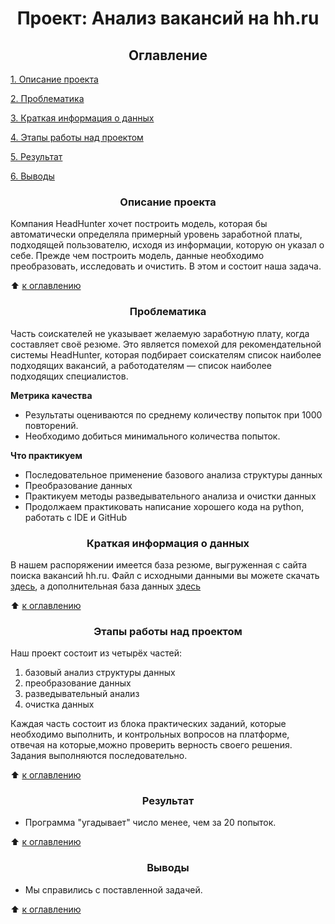# <center> Проект: Анализ вакансий на hh.ru

##  <center> Оглавление
[1. Описание проекта](https://github.com/Sonnenbergenfluganschluss/sf_d_science/tree/main/Project_1#-описание-проекта)

[2. Проблематика](https://github.com/Sonnenbergenfluganschluss/sf_d_science/tree/main/Project_1#-проблематика)

[3. Краткая информация о данных](https://github.com/Sonnenbergenfluganschluss/sf_d_science/tree/main/Project_1#-краткая-информация-о-данных)

[4. Этапы работы над проектом](https://github.com/Sonnenbergenfluganschluss/sf_d_science/tree/main/Project_1#-этапы-работы-над-проектом)

[5. Результат](https://github.com/Sonnenbergenfluganschluss/sf_d_science/tree/main/Project_1#-результат)

[6. Выводы](https://github.com/Sonnenbergenfluganschluss/sf_d_science/tree/main/Project_1#-выводы)

###  <center> Описание проекта
Компания HeadHunter хочет построить модель, которая бы автоматически определяла примерный уровень заработной платы, подходящей пользователю, исходя из информации, которую он указал о себе. Прежде чем построить модель, данные необходимо преобразовать, исследовать и очистить. В этом и состоит наша задача.

:arrow_up: [к оглавлению](https://github.com/Sonnenbergenfluganschluss/sf_d_science/tree/main/Project_1#-оглавление)


###  <center> Проблематика
Часть соискателей не указывает желаемую заработную плату, когда составляет своё резюме. Это является помехой для рекомендательной системы HeadHunter, которая подбирает соискателям список наиболее подходящих вакансий, а работодателям — список наиболее подходящих специалистов.

**Метрика качества**
- Результаты оцениваются по среднему количеству попыток при 1000 повторений. 
- Необходимо добиться минимального количества попыток.

**Что практикуем**
- Последовательное применение базового анализа структуры данных
- Преобразование данных
- Практикуем методы разведывательного анализа и очистки данных
- Продолжаем практиковать написание хорошего кода на python, работать с IDE и GitHub

###  <center> Краткая информация о данных
В нашем распоряжении имеется база резюме, выгруженная с сайта поиска вакансий hh.ru. 
Файл с исходными данными вы можете скачать [здесь](), а дополнительная база данных [здесь]()

:arrow_up: [к оглавлению](https://github.com/Sonnenbergenfluganschluss/sf_d_science/tree/main/Project_1#-оглавление)

###  <center> Этапы работы над проектом
Наш проект состоит из четырёх частей:
1. базовый анализ структуры данных
2. преобразование данных
3. разведывательный анализ
4. очистка данных

Каждая часть состоит из блока практических заданий, которые необходимо выполнить, и контрольных вопросов на платформе, отвечая на которые,можно проверить верность своего решения. Задания выполняются последовательно.

:arrow_up: [к оглавлению](https://github.com/Sonnenbergenfluganschluss/sf_d_science/tree/main/Project_1#-оглавление)

###  <center> Результат
- Программа "угадывает" число менее, чем за 20 попыток.

:arrow_up: [к оглавлению](https://github.com/Sonnenbergenfluganschluss/sf_d_science/tree/main/Project_1#-оглавление)

###  <center> Выводы
- Мы справились с поставленной задачей.

:arrow_up: [к оглавлению](https://github.com/Sonnenbergenfluganschluss/sf_d_science/tree/main/Project_1#-оглавление)
